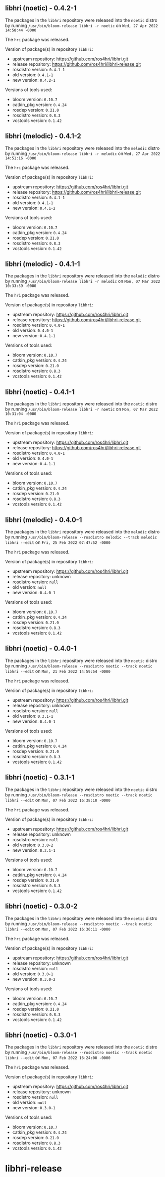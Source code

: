 ## libhri (noetic) - 0.4.2-1

The packages in the `libhri` repository were released into the `noetic` distro by running `/usr/bin/bloom-release libhri -r noetic` on `Wed, 27 Apr 2022 14:58:44 -0000`

The `hri` package was released.

Version of package(s) in repository `libhri`:

- upstream repository: https://github.com/ros4hri/libhri.git
- release repository: https://github.com/ros4hri/libhri-release.git
- rosdistro version: `0.4.1-1`
- old version: `0.4.1-1`
- new version: `0.4.2-1`

Versions of tools used:

- bloom version: `0.10.7`
- catkin_pkg version: `0.4.24`
- rosdep version: `0.21.0`
- rosdistro version: `0.8.3`
- vcstools version: `0.1.42`


## libhri (melodic) - 0.4.1-2

The packages in the `libhri` repository were released into the `melodic` distro by running `/usr/bin/bloom-release libhri -r melodic` on `Wed, 27 Apr 2022 14:51:16 -0000`

The `hri` package was released.

Version of package(s) in repository `libhri`:

- upstream repository: https://github.com/ros4hri/libhri.git
- release repository: https://github.com/ros4hri/libhri-release.git
- rosdistro version: `0.4.1-1`
- old version: `0.4.1-1`
- new version: `0.4.1-2`

Versions of tools used:

- bloom version: `0.10.7`
- catkin_pkg version: `0.4.24`
- rosdep version: `0.21.0`
- rosdistro version: `0.8.3`
- vcstools version: `0.1.42`


## libhri (melodic) - 0.4.1-1

The packages in the `libhri` repository were released into the `melodic` distro by running `/usr/bin/bloom-release libhri -r melodic` on `Mon, 07 Mar 2022 10:33:59 -0000`

The `hri` package was released.

Version of package(s) in repository `libhri`:

- upstream repository: https://github.com/ros4hri/libhri.git
- release repository: https://github.com/ros4hri/libhri-release.git
- rosdistro version: `0.4.0-1`
- old version: `0.4.0-1`
- new version: `0.4.1-1`

Versions of tools used:

- bloom version: `0.10.7`
- catkin_pkg version: `0.4.24`
- rosdep version: `0.21.0`
- rosdistro version: `0.8.3`
- vcstools version: `0.1.42`


## libhri (noetic) - 0.4.1-1

The packages in the `libhri` repository were released into the `noetic` distro by running `/usr/bin/bloom-release libhri -r noetic` on `Mon, 07 Mar 2022 10:31:04 -0000`

The `hri` package was released.

Version of package(s) in repository `libhri`:

- upstream repository: https://github.com/ros4hri/libhri.git
- release repository: https://github.com/ros4hri/libhri-release.git
- rosdistro version: `0.4.0-1`
- old version: `0.4.0-1`
- new version: `0.4.1-1`

Versions of tools used:

- bloom version: `0.10.7`
- catkin_pkg version: `0.4.24`
- rosdep version: `0.21.0`
- rosdistro version: `0.8.3`
- vcstools version: `0.1.42`


## libhri (melodic) - 0.4.0-1

The packages in the `libhri` repository were released into the `melodic` distro by running `/usr/bin/bloom-release --rosdistro melodic --track melodic libhri --edit` on `Fri, 25 Feb 2022 07:47:52 -0000`

The `hri` package was released.

Version of package(s) in repository `libhri`:

- upstream repository: https://github.com/ros4hri/libhri.git
- release repository: unknown
- rosdistro version: `null`
- old version: `null`
- new version: `0.4.0-1`

Versions of tools used:

- bloom version: `0.10.7`
- catkin_pkg version: `0.4.24`
- rosdep version: `0.21.0`
- rosdistro version: `0.8.3`
- vcstools version: `0.1.42`


## libhri (noetic) - 0.4.0-1

The packages in the `libhri` repository were released into the `noetic` distro by running `/usr/bin/bloom-release --rosdistro noetic --track noetic libhri --edit` on `Mon, 21 Feb 2022 14:59:54 -0000`

The `hri` package was released.

Version of package(s) in repository `libhri`:

- upstream repository: https://github.com/ros4hri/libhri.git
- release repository: unknown
- rosdistro version: `null`
- old version: `0.3.1-1`
- new version: `0.4.0-1`

Versions of tools used:

- bloom version: `0.10.7`
- catkin_pkg version: `0.4.24`
- rosdep version: `0.21.0`
- rosdistro version: `0.8.3`
- vcstools version: `0.1.42`


## libhri (noetic) - 0.3.1-1

The packages in the `libhri` repository were released into the `noetic` distro by running `/usr/bin/bloom-release --rosdistro noetic --track noetic libhri --edit` on `Mon, 07 Feb 2022 16:38:10 -0000`

The `hri` package was released.

Version of package(s) in repository `libhri`:

- upstream repository: https://github.com/ros4hri/libhri.git
- release repository: unknown
- rosdistro version: `null`
- old version: `0.3.0-2`
- new version: `0.3.1-1`

Versions of tools used:

- bloom version: `0.10.7`
- catkin_pkg version: `0.4.24`
- rosdep version: `0.21.0`
- rosdistro version: `0.8.3`
- vcstools version: `0.1.42`


## libhri (noetic) - 0.3.0-2

The packages in the `libhri` repository were released into the `noetic` distro by running `/usr/bin/bloom-release --rosdistro noetic --track noetic libhri --edit` on `Mon, 07 Feb 2022 16:36:11 -0000`

The `hri` package was released.

Version of package(s) in repository `libhri`:

- upstream repository: https://github.com/ros4hri/libhri.git
- release repository: unknown
- rosdistro version: `null`
- old version: `0.3.0-1`
- new version: `0.3.0-2`

Versions of tools used:

- bloom version: `0.10.7`
- catkin_pkg version: `0.4.24`
- rosdep version: `0.21.0`
- rosdistro version: `0.8.3`
- vcstools version: `0.1.42`


## libhri (noetic) - 0.3.0-1

The packages in the `libhri` repository were released into the `noetic` distro by running `/usr/bin/bloom-release --rosdistro noetic --track noetic libhri --edit` on `Mon, 07 Feb 2022 16:24:00 -0000`

The `hri` package was released.

Version of package(s) in repository `libhri`:

- upstream repository: https://github.com/ros4hri/libhri.git
- release repository: unknown
- rosdistro version: `null`
- old version: `null`
- new version: `0.3.0-1`

Versions of tools used:

- bloom version: `0.10.7`
- catkin_pkg version: `0.4.24`
- rosdep version: `0.21.0`
- rosdistro version: `0.8.3`
- vcstools version: `0.1.42`


# libhri-release